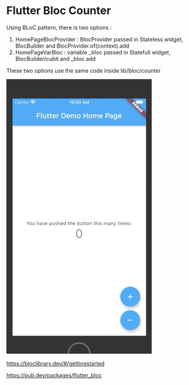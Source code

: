 # Flutter Bloc Counter

Using BLoC pattern, there is two options :
1. HomePageBlocProvider : BlocProvider passed in Stateless widget, BlocBuilder and BlocProvider.of<CounterBloc>(context).add
2. HomePageVarBloc : variable _bloc passed in Statefull widget,  BlocBuilder/cubit and _bloc.add

These two options use the same code inside lib/bloc/counter

![](assets/show-project.gif)

https://bloclibrary.dev/#/gettingstarted


https://pub.dev/packages/flutter_bloc